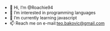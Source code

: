 - 👋 Hi, I’m @Roachie94
- 👀 I’m interested in programming languages
- 🌱 I’m currently learning javascript
- 📫 Reach me on e-mail:teo.bakovic@gmail.com

<!---
Roachie94/Roachie94 is a ✨ special ✨ repository because its `README.md` (this file) appears on your GitHub profile.
You can click the Preview link to take a look at your changes.
--->
